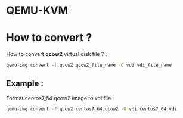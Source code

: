 # QEMU-KVM
How to convert ?
================
How to convert **qcow2** virtual disk file ? :

```BASH
qemu-img convert -f qcow2 qcow2_file_name -O vdi vdi_file_name
```

Example :
---------
Format centos7_64.qcow2 image to vdi file :

```BASH
qemu-img convert -f qcow2 centos7_64.qcow2 -O vdi centos7_64.vdi
```

